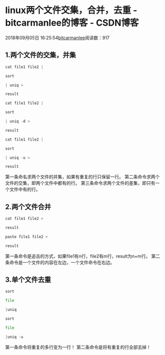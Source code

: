 
# linux两个文件交集，合并，去重 - bitcarmanlee的博客 - CSDN博客


2018年09月05日 16:25:54[bitcarmanlee](https://me.csdn.net/bitcarmanlee)阅读数：917



## 1.两个文件的交集，并集
```python
cat file1 file2 |
```
```python
sort
```
```python
| uniq >
```
```python
result
```
```python
cat file1 file2 |
```
```python
sort
```
```python
| uniq -d >
```
```python
result
```
```python
cat file1 file2 |
```
```python
sort
```
```python
| uniq -u >
```
```python
result
```
第一条命名求两个文件的并集，如果有重复的行只保留一行。
第二条命令求两个文件的交集，即两个文件中都有的行。
第三条命令求两个文件的差集，即只有一个文件中有的行。
## 2.两个文件合并
```python
cat file1 file2 >
```
```python
result
```
```python
paste file1 file2 >
```
```python
result
```
第一条命令是追击的方式，如果file1有n行，file2有m行，result为n+m行。
第二条命令是一个文件的内容在左边，一个文件命令在右边。
## 3.单个文件去重
```python
sort
```
```python
file
```
```python
|uniq
```
```python
sort
```
```python
file
```
```python
|uniq -u
```
第一条命令将重复的多行变为一行！
第二条命令是将有重复的行全部去掉！

